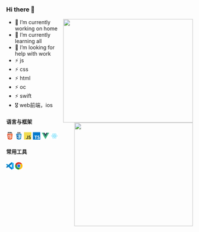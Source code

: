 ### Hi there 👋

<!--
**lbrjms/lbrjms** is a ✨ _special_ ✨ repository because its `README.md` (this file) appears on your GitHub profile.

Here are some ideas to get you started:
-->

<img align="right" width="350" height="280" src="https://poliigon.com/cdn-cgi/image/width=900,q=75,f=auto/https://cdn.poliigon.com/assets/5280/previews/FirewoodSplitCollection001_Preview1.png?v=1637351184">



- 🔭 I’m currently working on home
- 🌱 I’m currently learning all
- 🤔 I’m looking for help with work
- ⚡ js
- ⚡ css
- ⚡ html
- ⚡ oc
- ⚡ swift
- 🎖 web前端，ios 
<!--
<img align="right" src="https://github-readme-stats.vercel.app/api?username=lbrjms&show_icons=true&count_private=true&hide_border=true&cache_seconds=1900" />
-->

<img align="right" width="320" height="280" src="https://poliigon.com/cdn-cgi/image/width=900,q=75,f=auto/https://cdn.poliigon.com/assets/7977/previews/FoodApplesPinkLady001_Preview01.png?v=1691680660">

#### 语言与框架

<code><img height="20" src="https://raw.githubusercontent.com/github/explore/80688e429a7d4ef2fca1e82350fe8e3517d3494d/topics/html/html.png"></code>
<code><img height="20" src="https://raw.githubusercontent.com/github/explore/80688e429a7d4ef2fca1e82350fe8e3517d3494d/topics/css/css.png"></code>
<code><img height="20" src="https://raw.githubusercontent.com/github/explore/80688e429a7d4ef2fca1e82350fe8e3517d3494d/topics/javascript/javascript.png"></code>
<code><img height="20" src="https://raw.githubusercontent.com/github/explore/80688e429a7d4ef2fca1e82350fe8e3517d3494d/topics/typescript/typescript.png"></code>
<code><img height="20" src="https://raw.githubusercontent.com/github/explore/80688e429a7d4ef2fca1e82350fe8e3517d3494d/topics/vue/vue.png"></code>
<code><img height="20" src="https://raw.githubusercontent.com/github/explore/80688e429a7d4ef2fca1e82350fe8e3517d3494d/topics/react/react.png"></code>

#### 常用工具

<code><img height="20" src="https://raw.githubusercontent.com/github/explore/80688e429a7d4ef2fca1e82350fe8e3517d3494d/topics/visual-studio-code/visual-studio-code.png"></code>
<code><img height="20" src="https://raw.githubusercontent.com/github/explore/80688e429a7d4ef2fca1e82350fe8e3517d3494d/topics/chrome/chrome.png"></code>
 
